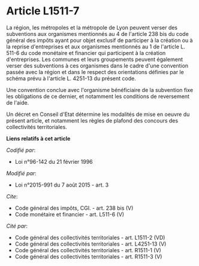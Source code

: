 # Article L1511-7

La région, les métropoles et la métropole de Lyon peuvent verser des subventions aux organismes mentionnés au 4 de l'article
238 bis du code général des impôts ayant pour objet exclusif de participer à la création ou à la reprise d'entreprises et aux
organismes mentionnés au 1 de l'article L. 511-6 du code monétaire et financier qui participent à la création d'entreprises.
Les communes et leurs groupements peuvent également verser des subventions à ces organismes dans le cadre d'une convention
passée avec la région et dans le respect des orientations définies par le schéma prévu à l'article L. 4251-13 du présent
code. 

Une convention conclue avec l'organisme bénéficiaire de la subvention fixe les obligations de ce dernier, et notamment les
conditions de reversement de l'aide. 

Un décret en Conseil d'Etat détermine les modalités de mise en oeuvre du présent article, et notamment les règles de plafond
des concours des collectivités territoriales.

**Liens relatifs à cet article**

_Codifié par_:

  - Loi n°96-142 du 21 février 1996

_Modifié par_:

  - Loi n°2015-991 du 7 août 2015 - art. 3

_Cite_:

  - Code général des impôts, CGI. - art. 238 bis (V)
  - Code monétaire et financier - art. L511-6 (V)

_Cité par_:

  - Code général des collectivités territoriales - art. L1511-2 (VD)
  - Code général des collectivités territoriales - art. L4251-13 (V)
  - Code général des collectivités territoriales - art. R1511-1 (V)
  - Code général des collectivités territoriales - art. R1511-3 (V)
